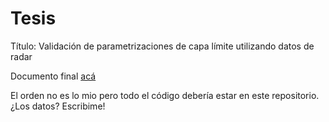 # Tesis

Título: Validación de parametrizaciones de capa límite utilizando datos de radar

Documento final [acá](https://github.com/paocorrales/tesis-VAD/blob/master/Tesis/Tesis_Corrales.pdf)

El orden no es lo mio pero todo el código debería estar en este repositorio. ¿Los datos? Escribime!

